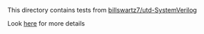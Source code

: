 This directory contains tests from [billswartz7/utd-SystemVerilog](https://github.com/billswartz7/utd-SystemVerilog/tree/master/tests/verilog) 

Look [here](https://github.com/SymbiFlow/sv-tests/pull/132) for more details

